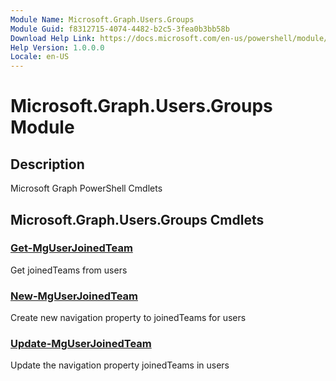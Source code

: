 ```yaml
---
Module Name: Microsoft.Graph.Users.Groups
Module Guid: f8312715-4074-4482-b2c5-3fea0b3bb58b
Download Help Link: https://docs.microsoft.com/en-us/powershell/module/microsoft.graph.users.groups
Help Version: 1.0.0.0
Locale: en-US
---
```


# Microsoft.Graph.Users.Groups Module
## Description
Microsoft Graph PowerShell Cmdlets

## Microsoft.Graph.Users.Groups Cmdlets
### [Get-MgUserJoinedTeam](Get-MgUserJoinedTeam.md)
Get joinedTeams from users

### [New-MgUserJoinedTeam](New-MgUserJoinedTeam.md)
Create new navigation property to joinedTeams for users

### [Update-MgUserJoinedTeam](Update-MgUserJoinedTeam.md)
Update the navigation property joinedTeams in users

